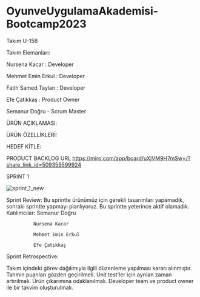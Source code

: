 # OyunveUygulamaAkademisi-Bootcamp2023
Takım U-158




Takım Elemanları:






Nursena Kacar : Developer



Mehmet Emin Erkul : Developer


Fatih Samed Taylan : Developer



Efe Çatıkkaş : Product Owner



Semanur Doğru - Scrum Master



ÜRÜN AÇIKLAMASI:







ÜRÜN ÖZELLİKLERİ:











HEDEF KİTLE:








PRODUCT BACKLOG URL
https://miro.com/app/board/uXjVM9H7mSw=/?share_link_id=509359599924



SPRINT 1 

![sprint_1_new](https://github.com/semaadogru/OyunveUygulamaAkademisi-Bootcamp2023/assets/72140134/b377e5a0-365e-49b8-ad47-4d8bdf86f4a2)



Sprint Review: Bu sprintte ürünümüz için gerekli tasarımları yapamadık, sonraki sprintte yapmayı planlıyoruz. Bu sprintte yeterince aktif olamadık.
Katılımcılar:
              Semanur Doğru

              Nursena Kacar

              Mehmet Emin Erkul

              Efe Çatıkkaş


Sprint Retrospective:

Takım içindeki görev dağılımıyla ilgili düzenleme yapılması kararı alınmıştır.
Tahmin puanları gözden geçirilmeli.
Unit test'ler için ayrılan zaman artırılmalı.
Ürün çıkarımına odaklanılmalı.
Developer team ve product owner ile bir takvim oluşturulmalı.

